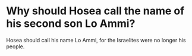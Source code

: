 # Why should Hosea call the name of his second son Lo Ammi?

Hosea should call his name Lo Ammi, for the Israelites were no longer his people.
